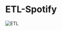 # ETL-Spotify

![ETL](https://user-images.githubusercontent.com/110300201/210246234-424de5bf-8808-46cc-8e1c-648f3cf755ca.png)
